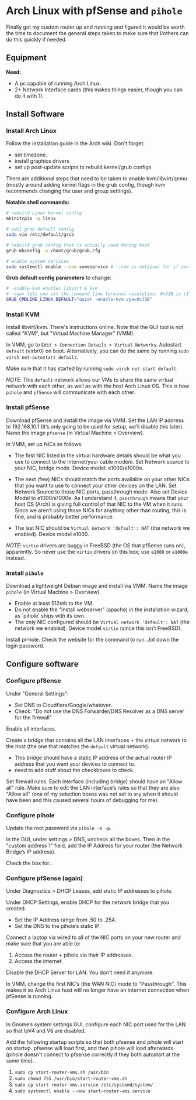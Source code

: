 # Arch Linux with pfSense and `pihole`

Finally got my custom router up and running and figured it would be worth the time to document the general steps taken to make sure that I/others can do this quickly if needed.

## Equipment

**Need:**

- A pc capable of running Arch Linux.
- 2+ Network Interface cards (this makes things easier, though you can do it with 1).

## Install Software

### Install Arch Linux

Follow the installation guide in the Arch wiki. Don't forget:

- set timezone.
- install graphics drivers
- set up post-update scripts to rebuild kernel/grub configs

There are additional steps that need to be taken to enable kvm/libvirt/qemu (mostly around adding kernel flags in the grub config, though kvm recommends changing the user and group settings).

**Notable shell commands:**

```bash
# rebuild Linux kernel config
mkinitcpio -p linux

# edit grub default config
sudo vim /etc/default/grub

# rebuild grub config that is actually used during boot
grub-mkconfig -o /boot/grub/grub.cfg

# enable system services
sudo systemctl enable --now someservice # --now is optional for if you want to also run a `start` command right after enabling
```

**Grub default config parameters** to change:

```bash
# -enable-kvm enables libvirt & kvm
# -vga= lets you set the command line terminal resolution, 0x31B is (I think) 1280 x 1024.
GRUB_CMDLINE_LINUX_DEFAULT="quiet -enable-kvm vga=0x31B"
```

### Install KVM

Install libvirt/kvm. There's instructions online. Note that the GUI tool is not called "KVM", but "Virtual Machine Manager" (VMM).

In VMM, go to `Edit > Connection Details > Virtual Networks`. Autostart `default` (virbr0) on boot.
Alternatively, you can do the same by running `sudo virsh net-autostart default`.

Make sure that it has started by running `sudo virsh net-start default`.

_NOTE_: This `default` network allows our VMs to share the same virtual network with each other, as well as with the host Arch Linux OS. This is how `pihole` and `pfSense` will communicate with each other.

### Install pfSense

Download pfSense and install the image via VMM. Set the LAN IP address to 192.168.10.1 (It’s only going to be used for setup, we’ll disable this later).
Name the image `pfsense` (in Virtual Machine > Overview).

In VMM, set up NICs as follows:

- The first NIC listed in the virtual hardware details should be what you use to connect to the internet/your cable modem. Set Network source to your NIC, bridge mode. Device model: e1000/e1000e.

- The next (few) NICs should match the ports available on your other NICs that you want to use to connect your other devices on the LAN. Set Network Source to those NIC ports, passthrough mode. Also set Device Model to e1000/e1000e. As I understand it, `passthrough` means that your host OS (Arch) is giving full control of that NIC to the VM when it runs. Since we aren’t using those NICs for anything other than routing, this is fine, and is probably better performance.

- The last NIC should be `Virtual network 'default': NAT` (the network we enabled). Device model e1000.

_NOTE_: `virtio` drivers are buggy in FreeBSD (the OS that pfSense runs on), apparently. So never use the `virtio` drivers on this box; use `e1000` or `e1000e` instead.

### Install `pihole`

Download a lightweight Debian image and install via VMM.
Name the image `pihole` (in Virtual Machine > Overview).

- Enable at least 512mb to the VM.
- Do not enable the "Install webserver" (apache) in the installation wizard, as `pihole' ships with its own.
- The only NIC configured should be `Virtual network 'default': NAT` (the network we enabled). Device model `virtio` (since this isn’t FreeBSD).

Install pi-hole. Check the website for the command to run. Jot down the login password.

## Configure software

### Configure pfSense

Under "General Settings":

- Set DNS to Cloudflare/Google/whatever.
- Check: "Do not use the DNS Forwarder/DNS Resolver as a DNS server for the firewall"

Enable all interfaces.

Create a bridge that contains all the LAN interfaces + the virtual network to the host (the one that matches the `default` virtual network).

- This bridge should have a static IP address of the actual router IP address that you want your devices to connect to.
- need to add stuff about the checkboxes to check.

Set firewall rules. Each interface (including bridge) should have an "Allow all" rule. Make sure to edit the LAN interface’s rules so that they are also "Allow all" (one of my selection boxes was not set to `any` when it should have been and this caused several hours of debugging for me).

### Configure pihole

Update the root password via `pihole -a -p`.

In the GUI, under settings > DNS, uncheck all the boxes. Then in the "custom address 1" field, add the IP Address for your router (the Network Bridge’s IP address).

Check the box for...

### Configure pfSense (again)

Under Diagnostics > DHCP Leases, add static IP addresses to pihole.

Under DHCP Settings, enable DHCP for the network bridge that you created.

- Set the IP Address range from .50 to .254.
- Set the DNS to the pihole’s static IP.

Connect a laptop via wired to all of the NIC ports on your new router and make sure that you are able to:

1. Access the router + pihole via their IP addresses.
2. Access the internet.

Disable the DHCP Server for LAN. You don't need it anymore.

In VMM, change the first NIC’s (the WAN NIC) mode to "Passthrough". This makes it so Arch Linux host will no longer have an internet connection when pfSense is running.

### Configure Arch Linux

In Gnome’s system settings GUI, configure each NIC port used for the LAN so that IpV4 and V6 are disabled.

Add the following startup scripts so that both pfsense and pihole will start on startup. pfsense will load first, and then pihole will load afterwards (pihole doesn't connect to pfsense correctly if they both autostart at the same time).

1. `sudo cp start-router-vms.sh /usr/bin`
1. `sudo chmod 755 /usr/bin/start-router-vms.sh`
1. `sudo cp start-router-vms.service /etc/systemd/system/`
1. `sudo systemctl enable --now start-router-vms.service`
